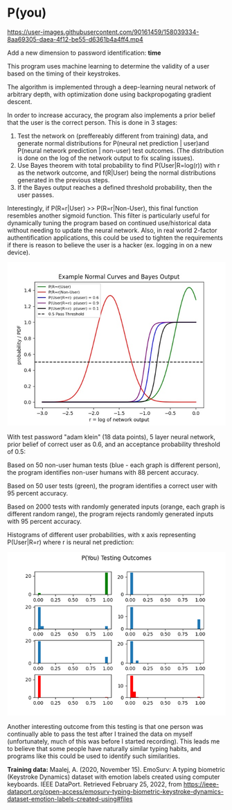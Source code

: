 # P(you)

https://user-images.githubusercontent.com/90161459/158039334-8aa69305-daea-4f12-be55-d6361b4a4ff4.mp4

Add a new dimension to password identification: **time**

This program uses machine learning to determine the validity of a user based on the timing of their keystrokes.

The algorithm is implemented through a deep-learning neural network of arbitrary depth, with optimization done using backpropogating gradient descent.

In order to increase accuracy, the program also implements a prior belief that the user is the correct person. This is done in 3 stages:

1. Test the network on (preffereably different from training) data, and generate normal distributions for P(neural net prediction | user)and P(neural network prediction | non-user) test outcomes. (The distribution is done on the log of the network output to fix scaling issues).
2. Use Bayes theorem with total probability to find P(User|R=log(r)) with r as the network outcome, and f(R|User) being the normal distributions generated in the previous steps.
3. If the Bayes output reaches a defined threshold probability, then the user passes.

Interestingly, if P(R=r|User) >> P(R=r|Non-User), this final function resembles another sigmoid function. This filter is particularly useful for dynamically tuning the program based on continued use/historical data without needing to update the neural network. Also, in real world 2-factor authentification applications, this could be used to tighten the requirements if there is reason to believe the user is a hacker (ex. logging in on a new device).

![Bayes process graphic](https://github.com/aklein4/P-you-/blob/master/images/bayes-prior-graphic.jpeg)

With test password "adam klein" (18 data points), 5 layer neural network, prior belief of correct user as 0.6, and an acceptance probability threshold of 0.5:

Based on 50 non-user human tests (blue - each graph is different person), the program identifies non-user humans with 88 percent accuracy.

Based on 50 user tests (green), the program identifies a correct user with 95 percent accuracy.

Based on 2000 tests with randomly generated inputs (orange, each graph is different random range), the program rejects randomly generated inputs with 95 percent accuracy.

Histograms of different user probabilities, with x axis representing P(User|R=r) where r is neural net prediction:

![testing graphic](https://github.com/aklein4/P-you-/blob/master/images/P-you-testing-outcomes.png)

Another interesting outcome from this testing is that one person was continually able to pass the test after I trained the data on myself (unfortunately, much of this was before I started recording). This leads me to believe that some people have naturally similar typing habits, and programs like this could be used to identify such similarities.

**Training data:**
Maalej, A. (2020, November 15). EmoSurv: A typing biometric (Keystroke Dynamics) dataset with emotion labels created using computer keyboards. IEEE DataPort.
Retrieved February 25, 2022, from https://ieee-dataport.org/open-access/emosurv-typing-biometric-keystroke-dynamics-dataset-emotion-labels-created-using#files 
